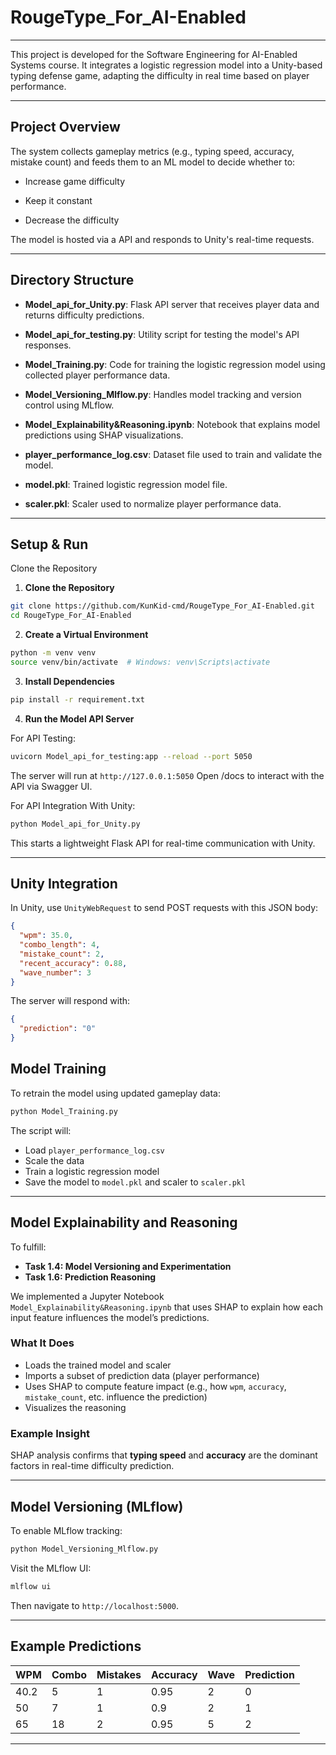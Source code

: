 # RougeType_For_AI-Enabled
---
This project is developed for the Software Engineering for AI-Enabled Systems course. It integrates a logistic regression model into a Unity-based typing defense game, adapting the difficulty in real time based on player performance.

---
## Project Overview

The system collects gameplay metrics (e.g., typing speed, accuracy, mistake count) and feeds them to an ML model to decide whether to:

- Increase game difficulty

- Keep it constant

- Decrease the difficulty

The model is hosted via a API and responds to Unity's real-time requests.

---

## Directory Structure

- <strong>Model_api_for_Unity.py</strong>: Flask API server that receives player data and returns difficulty predictions.

- <strong>Model_api_for_testing.py</strong>: Utility script for testing the model's API responses.

- <strong>Model_Training.py</strong>: Code for training the logistic regression model using collected player performance data.

- <strong>Model_Versioning_Mlflow.py</strong>: Handles model tracking and version control using MLflow.

- <strong>Model_Explainability&Reasoning.ipynb</strong>: Notebook that explains model predictions using SHAP visualizations.

- <strong>player_performance_log.csv</strong>: Dataset file used to train and validate the model.

- <strong>model.pkl</strong>: Trained logistic regression model file.

- <strong>scaler.pkl</strong>: Scaler used to normalize player performance data.

---
## Setup & Run
Clone the Repository


1. **Clone the Repository**

```bash
git clone https://github.com/KunKid-cmd/RougeType_For_AI-Enabled.git
cd RougeType_For_AI-Enabled
```

2. **Create a Virtual Environment**

```bash
python -m venv venv
source venv/bin/activate  # Windows: venv\Scripts\activate
```

3. **Install Dependencies**

```bash
pip install -r requirement.txt
```

4. **Run the Model API Server**

For API Testing:
```bash
uvicorn Model_api_for_testing:app --reload --port 5050
```

The server will run at `http://127.0.0.1:5050`
Open /docs to interact with the API via Swagger UI.

For API Integration With Unity:

```bash
python Model_api_for_Unity.py
```
This starts a lightweight Flask API for real-time communication with Unity.

---

## Unity Integration

In Unity, use `UnityWebRequest` to send POST requests with this JSON body:

```json
{
  "wpm": 35.0,
  "combo_length": 4,
  "mistake_count": 2,
  "recent_accuracy": 0.88,
  "wave_number": 3
}
```

The server will respond with:

```json
{
  "prediction": "0"
}
```

## Model Training

To retrain the model using updated gameplay data:

```bash
python Model_Training.py
```

The script will:
- Load `player_performance_log.csv`
- Scale the data
- Train a logistic regression model
- Save the model to `model.pkl` and scaler to `scaler.pkl`

---
## Model Explainability and Reasoning
To fulfill:
- **Task 1.4: Model Versioning and Experimentation**
- **Task 1.6: Prediction Reasoning**

We implemented a Jupyter Notebook `Model_Explainability&Reasoning.ipynb` that uses SHAP to explain how each input feature influences the model’s predictions.

###  What It Does

- Loads the trained model and scaler
- Imports a subset of prediction data (player performance)
- Uses SHAP to compute feature impact (e.g., how `wpm`, `accuracy`, `mistake_count`, etc. influence the prediction)
- Visualizes the reasoning

### Example Insight

SHAP analysis confirms that **typing speed** and **accuracy** are the dominant factors in real-time difficulty prediction.

---

## Model Versioning (MLflow)

To enable MLflow tracking:

```bash
python Model_Versioning_Mlflow.py
```

Visit the MLflow UI:

```bash
mlflow ui
```

Then navigate to `http://localhost:5000`.

---

## Example Predictions

| WPM  | Combo | Mistakes | Accuracy | Wave | Prediction   |
|------|-------|----------|----------|-------|--------------|
| 40.2 | 5     | 1        | 0.95     | 2     | 0     |
| 50 | 7     | 1        | 0.9     | 2     | 1     |
| 65 | 18     | 2        | 0.95     | 5     | 2         |

---

